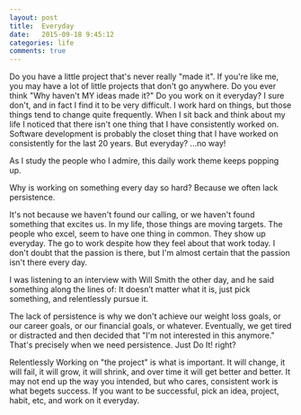 ```yaml
---
layout: post
title:  Everyday
date:   2015-09-18 9:45:12
categories: life
comments: true
---
```


Do you have a little project that's never really "made it".  If you're like me, you may have a lot of little projects that don't go anywhere.  Do you ever think "Why haven't MY ideas made it?" Do you work on it everyday?  I sure don't, and in fact I find it to be very difficult.  I work hard on things, but those things tend to change quite frequently.  When I sit back and think about my life I noticed that there isn't one thing that I have consistently worked on.  Software development is probably the closet thing that I have worked on consistently for the last 20 years.  But everyday? ...no way!

As I study the people who I admire, this daily work theme keeps popping up.

Why is working on something every day so hard? Because we often lack persistence.  

It's not because we haven't found our calling, or we haven't found something that excites us.  In my life, those things are moving targets.  The people who excel, seem to have one thing in common.  They show up everyday.  The go to work despite how they feel about that work today.  I don't doubt that the passion is there, but I'm almost certain that the passion isn't there every day.

I was listening to an interview with Will Smith the other day, and he said something along the lines of: It doesn’t matter what it is, just pick something, and relentlessly pursue it.

The lack of persistence is why we don't achieve our weight loss goals, or our career goals, or our financial goals, or whatever.  Eventually, we get tired or distracted and then decided that "I'm not interested in this anymore."  That's precisely when we need persistence.  Just Do It!  right?  

Relentlessly Working on "the project" is what is important. It will change, it will fail, it will grow, it will shrink, and over time it will get better and better. It may not end up the way you intended, but who cares, consistent work is what begets success. If you want to be successful, pick an idea, project, habit, etc, and work on it everyday.
